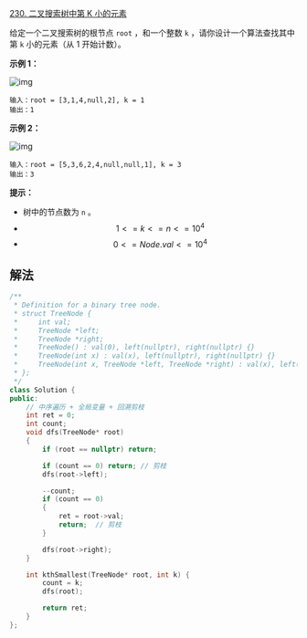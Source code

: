 [230. 二叉搜索树中第 K 小的元素](https://leetcode.cn/problems/kth-smallest-element-in-a-bst/)

给定一个二叉搜索树的根节点 `root` ，和一个整数 `k` ，请你设计一个算法查找其中第 `k` 小的元素（从 1 开始计数）。

 

**示例 1：**

![img](https://assets.leetcode.com/uploads/2021/01/28/kthtree1.jpg)

```
输入：root = [3,1,4,null,2], k = 1
输出：1
```

**示例 2：**

![img](https://assets.leetcode.com/uploads/2021/01/28/kthtree2.jpg)

```
输入：root = [5,3,6,2,4,null,null,1], k = 3
输出：3
```

 

 

**提示：**

- 树中的节点数为 `n` 。
- $$1 <= k <= n <= 10^4$$
- $$0 <= Node.val <= 10^4$$



## 解法

```cc
/**
 * Definition for a binary tree node.
 * struct TreeNode {
 *     int val;
 *     TreeNode *left;
 *     TreeNode *right;
 *     TreeNode() : val(0), left(nullptr), right(nullptr) {}
 *     TreeNode(int x) : val(x), left(nullptr), right(nullptr) {}
 *     TreeNode(int x, TreeNode *left, TreeNode *right) : val(x), left(left), right(right) {}
 * };
 */
class Solution {
public:
    // 中序遍历 + 全局变量 + 回溯剪枝
    int ret = 0;
    int count;
    void dfs(TreeNode* root)
    {
        if (root == nullptr) return;

        if (count == 0) return; // 剪枝
        dfs(root->left);

        --count;
        if (count == 0)
        {
            ret = root->val;
            return;  // 剪枝
        }

        dfs(root->right);
    }    

    int kthSmallest(TreeNode* root, int k) {
        count = k;
        dfs(root);

        return ret;
    }
};
```

